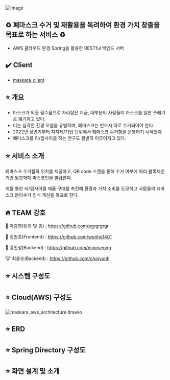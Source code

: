 ![image](https://user-images.githubusercontent.com/22043939/190970963-789ecca4-fbc5-47d3-abaf-a8c5d9837f4a.png)
## ♻️ 폐마스크 수거 및 재활용을 독려하여 환경 가치 창출을 목표로 하는 서비스 ♻️
- AWS 클라우드 환경 Spring을 활용한 RESTful 백엔드 서버

## ✔️ Client
- [maskara_client](https://github.com/ValueUp-Kangho/maskara-client)



## ⭐️ 개요
- 마스크가 외출 필수품으로 자리잡은 지금, 대부분의 사람들이 마스크를 일반 쓰레기로 폐기하고 있다.
- 이는 심각한 환경 오염을 유발하며, 폐마스크는 반드시 따로 수거되어야 한다.
- 2022년 상반기부터 지자체/기업 단위에서 폐마스크 수거함을 운영하기 시작했다.
- 폐마스크를 리/업사이클 하는 연구도 활발히 이루어지고 있다.

## ⭐️ 서비스 소개 
폐마스크 수거함의 위치를 제공하고, QR code 스캔을 통해 수거 여부에 따라 블록체인 기반 암호화폐 마스코인을 발급한다.

이를 통한 리/업사이클 제품 구매를 촉진해 환경과 가치 소비를 도모하고 사람들의 폐마스크 분리수거 인식 개선을 목표로 한다.

## 🔥 TEAM 강호
💩 박광렬(팀장 및 똥) : https://github.com/pgrgrgrgr

🐯 정원호(Frontend) : https://github.com/wonho1401

🐷 강민성(Backend) : https://github.com/minnseong

🐮 최윤호(Backend) : https://github.com/choiyunh

## ⭐️ 시스템 구성도

## ⭐️ Cloud(AWS) 구성도
![maskara_aws_architecture drawio](https://user-images.githubusercontent.com/22043939/190981732-8219d5f9-13d6-4ace-973b-c0f355223cd6.png)

## ⭐️ ERD

## ⭐️ Spring Directory 구성도

## ⭐️ 화면 설계 및 소개


